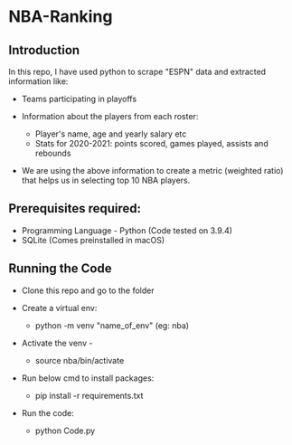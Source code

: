 # NBA-Ranking

## Introduction
In this repo, I have used python to scrape "ESPN" data and extracted information like:

- Teams participating in playoffs
- Information about the players from each roster:
    
    - Player's name, age and yearly salary etc
    - Stats for 2020-2021: points scored, games played, assists and rebounds
    
- We are using the above information to create a metric (weighted ratio) that helps us in selecting top 10 NBA players.

## Prerequisites required:
 
- Programming Language - Python (Code tested on 3.9.4)
- SQLite (Comes preinstalled in macOS)

## Running the Code

- Clone this repo and go to the folder
  
- Create a virtual env:

    - python -m venv "name_of_env" (eg: nba)
 
- Activate the venv -    
    - source nba/bin/activate
    
- Run below cmd to install packages:

    - pip install -r requirements.txt
    
- Run the code:
  
    - python Code.py
 
